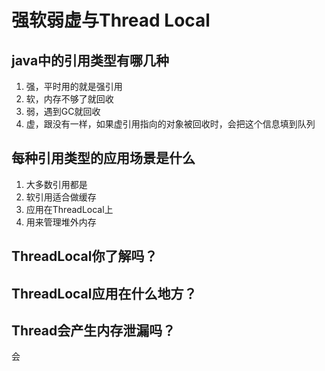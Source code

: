 # 强软弱虚与Thread Local

## java中的引用类型有哪几种

1. 强，平时用的就是强引用
2. 软，内存不够了就回收
3. 弱，遇到GC就回收
4. 虚，跟没有一样，如果虚引用指向的对象被回收时，会把这个信息填到队列

## 每种引用类型的应用场景是什么

1. 大多数引用都是
2. 软引用适合做缓存
3. 应用在ThreadLocal上
4. 用来管理堆外内存

## ThreadLocal你了解吗？

## ThreadLocal应用在什么地方？

## Thread会产生内存泄漏吗？

会



